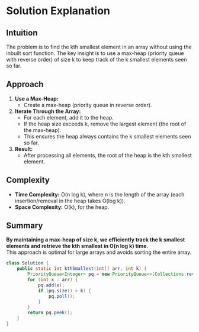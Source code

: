 # Solution Explanation

## Intuition
The problem is to find the kth smallest element in an array without using the inbuilt sort function. The key insight is to use a max-heap (priority queue with reverse order) of size k to keep track of the k smallest elements seen so far.

## Approach
1. **Use a Max-Heap:**  
   - Create a max-heap (priority queue in reverse order).
2. **Iterate Through the Array:**  
   - For each element, add it to the heap.
   - If the heap size exceeds k, remove the largest element (the root of the max-heap).
   - This ensures the heap always contains the k smallest elements seen so far.
3. **Result:**  
   - After processing all elements, the root of the heap is the kth smallest element.

## Complexity
- **Time Complexity:** O(n log k), where n is the length of the array (each insertion/removal in the heap takes O(log k)).
- **Space Complexity:** O(k), for the heap.

## Summary
**By maintaining a max-heap of size k, we efficiently track the k smallest elements and retrieve the kth smallest in O(n log k) time.**  
This approach is optimal for large arrays and avoids sorting the entire array.

```java
class Solution {
    public static int kthSmallest(int[] arr, int k) {
        PriorityQueue<Integer> pq = new PriorityQueue<>(Collections.reverseOrder());
        for (int x : arr) {
            pq.add(x);
            if (pq.size() > k) {
                pq.poll(); 
            }
        }
        return pq.peek(); 
    }
}
